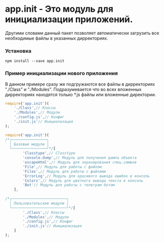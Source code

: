 # app.init - Это модуль для инициализации приложений.

Другими словами данный пакет позволяет автоматически загрузить все необходимые файлы в указанных дирректориях.


### Установка

```
npm install --save app.init
```

### Пример инициализации нового приложения

В данном примере сразу же подгружаются все файлы в дирректориях "./Class" и "./Modules".
Подразумевается что во всех вложенных дирректориях находятся только *.js файлы или вложенные директории.

```js
require('app.init')(
    './Class',// Классы
    './Modules',// Модули
    './config.js',// Конфиг
    './init.js'// Инициализация
);
```

```js
require('app.init')(
/*┌────────────────┐
  │ Базовые модули │
  └────────────────┘*/[
        'Classtype',// Classtype
        'console.dump',// Модуль для получения дампа объекта
        'escapeHtml',// Модуль для экранирования спец.симвов
        'File',// Модуль для работы с файлом
        'Files',// Модуль для работы с файлами
        'ErrorLog',// Модуль для красивого вывода ошибок в консоль
        'Colors',// Модуль для цветного вывода текста в консоль
        'Bot'// Модуль для работы с телеграм ботом
    ],
    
/*┌─────────────────────────┐
  │ Пользовательские модули │
  └─────────────────────────┘*/[
        './Class',// Классы
        './Modules',// Модули
        './config.js',// Конфиг
        './init.js'// Инициализация
    ]
);
```
